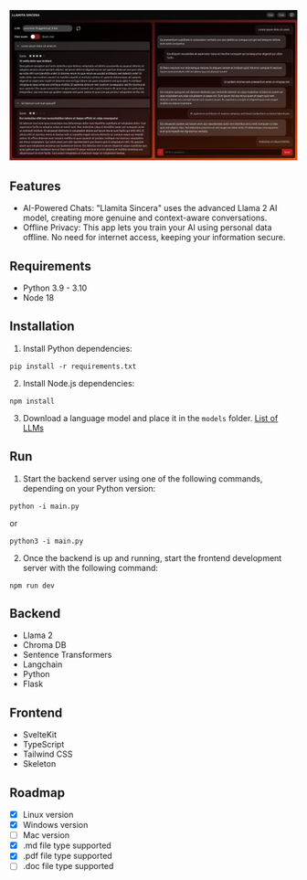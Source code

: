 ![Llamita Sincera App](static/screenshot-llamitasincera.jpg)

## Features

- AI-Powered Chats: "Llamita Sincera" uses the advanced Llama 2 AI model, creating more genuine and context-aware conversations.
- Offline Privacy: This app lets you train your AI using personal data offline. No need for internet access, keeping your information secure.

## Requirements

- Python 3.9 - 3.10
- Node 18

## Installation

1. Install Python dependencies:

```
pip install -r requirements.txt
```

2. Install Node.js dependencies:

```
npm install
```

3. Download a language model and place it in the `models` folder. [List of LLMs](models/README.md)

## Run

1. Start the backend server using one of the following commands, depending on your Python version:

```
python -i main.py
```

or 

```
python3 -i main.py
```

2. Once the backend is up and running, start the frontend development server with the following command: 

```
npm run dev
```

## Backend

- Llama 2
- Chroma DB
- Sentence Transformers
- Langchain
- Python
- Flask

## Frontend

- SvelteKit
- TypeScript
- Tailwind CSS
- Skeleton

## Roadmap

- [x] Linux version
- [x] Windows version
- [ ] Mac version
- [x] .md file type supported
- [x] .pdf file type supported
- [ ] .doc file type supported

